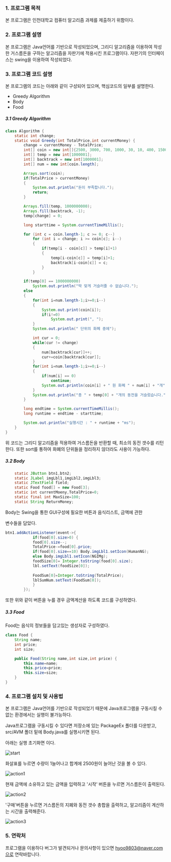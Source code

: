 ### 1. 프로그램 목적

본 프로그램은 인천대학교 컴퓨터 알고리즘 과제를 제출하기 위함이다.

### 2. 프로그램 설명

본 프로그램은 Java언어를 기반으로 작성되었으며, 그리디 알고리즘을 이용하여 작성한 거스름돈을 구하는 알고리즘을 자판기에 적용시킨 프로그램이다. 자판기의 인터페이스는 swing을 이용하여 작성되었다.

<h3>
    3. 프로그램 코드 설명
</h3>


본 프로그램의 코드는 아래와 같이 구성되어 있으며, 핵심코드의 일부를 설명한다.

* Greedy Algorithm
* Body
* Food

<h5>
    	3.1 Greedy Algorithm
</h5>


~~~java
class Algorithm {
	static int change;
	static void Greedy(int TotalPrice,int currentMoney) {
		change = currentMoney - TotalPrice;
        int[] coin = new int[]{2500, 3000, 700, 1000, 30, 10, 400, 15000};
        int[] temp = new int[1000001];
        int[] backtrack = new int[1000001];
        int[] num = new int[coin.length];

        Arrays.sort(coin);
        if(TotalPrice > currentMoney)
        {
            System.out.println("돈이 부족합니다.");
            return;
        }

        Arrays.fill(temp, 1000000000);
        Arrays.fill(backtrack, -1);
        temp[change] = 0;

        long starttime = System.currentTimeMillis();

        for (int c = coin.length-1; c >= 0; c--)
            for (int i = change; i >= coin[c]; i--)
            {
                if(temp[i - coin[c]] > temp[i]+1)
                {
                    temp[i-coin[c]] = temp[i]+1;
                    backtrack[i-coin[c]] = c;
                }
            }

        if(temp[0] == 1000000000)
            System.out.println("딱 맞게 거슬러줄 수 없습니다.");
        else
        {
            for(int i=num.length-1;i>=0;i--)
            {
                System.out.print(coin[i]);
                if(i!=0)
                    System.out.print(", ");
            }
            System.out.println(" 단위의 화폐 중에");

            int cur = 0;
            while(cur != change)
            {
                num[backtrack[cur]]++;
                cur+=coin[backtrack[cur]];
            }
            for(int i=num.length-1;i>=0;i--)
            {
                if(num[i] == 0)
                    continue;
                System.out.println(coin[i] + " 원 화폐 " + num[i] + "개");
            }
            System.out.println("총 " + temp[0] + "개의 동전을 거슬렀습니다.");
        }

        long endtime = System.currentTimeMillis();
        long runtime = endtime - starttime;

        System.out.println("실행시간 : " + runtime + "ms");
    }
}
~~~

위 코드는 그리디 알고리즘을 적용하여 거스름돈을 반환할 때, 최소의 동전 갯수를 리턴한다. 또한 sort를 통하여 화폐의 단위들을
정리하지 않더라도 사용이 가능하다.



<h5>
    3.2 Body
</h5>


~~~java
	static JButton btn1,btn2;
	static JLabel imgLbl1,imgLbl2,imgLbl3;
	static JTextField field;
	static Food food[] = new Food[3];
	static int currentMoeny,TotalPrice=0;
	static final int MaxSize=100;
	static String ReturnMoney;
~~~

Body는 Swing을 통한 GUI구성에 필요한 버튼과 음식리스트, 금액에 관한 

변수들을 담았다. 

~~~java
btn1.addActionListener(event->{
			if(food[0].size>0) {
			food[0].size--;
			TotalPrice-=food[0].price;
			if(food[0].size==10) Body.imgLbl1.setIcon(HumanNG);
			else Body.imgLbl1.setIcon(NGIMg);
			foodSize[0]= Integer.toString(food[0].size);
			lbl.setText(foodSize[0]);
			
			FoodSum[0]=Integer.toString(TotalPrice);
			lblSumNum.setText(FoodSum[0]);
			}
		});
~~~

또한 위와 같이 버튼을 누를 경우 금액계산을 하도록 코드를 구성하였다.



<h5>
    3.3 Food
</h5>


Food는 음식의 정보들을 담고있는 생성자로 구성하였다.

~~~java
class Food {
	String name;
	int price;
	int size;

	public Food(String name,int size,int price) {
		this.name=name;
		this.price=price;
		this.size=size;
	}
}
~~~



### 4. 프로그램 설치 및 사용법

본 프로그램은 Java언어를 기반으로 작성되었기 때문에 Java프로그램을 구동시킬 수 없는 환경에서는 실행이 불가능하다. 

Java프로그램을 구동시킬 수 있다면 저장소에 있는 PackageEx 폴더를 다운받고, src/AVM 폴더 밑에 Body.java를 실행시키면 된다.



아래는 실행 초기화면 이다.

![start](./image/start.png)



화살표를 누르면 수량이 1늘어나고 합계에 2500원이 늘어난 것을 볼 수 있다.

![action1](./image/action1.png)



현재 금액에 소유하고 있는 금액을 입력하고 '시작' 버튼을 누르면 거스름돈이 출력된다.

![action2](./image/action2.png)

'구매'버튼을 누르면 거스름돈의 지폐와 동전 갯수 총합을 출력하고, 알고리즘이 계산하는 시간을 출력해준다.

![action3](./image/action3.png)

### 5. 연락처

프로그램을 이용하다 버그가 발견되거나 문의사항이 있으면 hyoo9803@naver.com으로 연락바랍니다.

